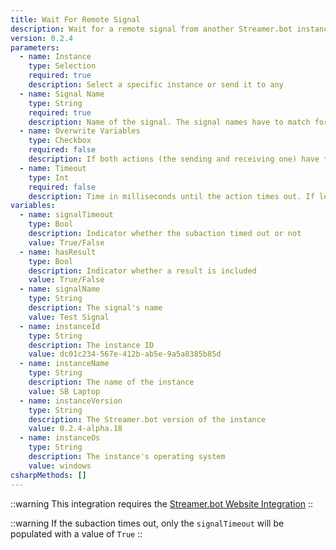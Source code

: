 ```yaml
---
title: Wait For Remote Signal
description: Wait for a remote signal from another Streamer.bot instance
version: 0.2.4
parameters:
  - name: Instance
    type: Selection
    required: true
    description: Select a specific instance or send it to any
  - name: Signal Name
    type: String
    required: true
    description: Name of the signal. The signal names have to match for "Send" and "Wait".
  - name: Overwrite Variables
    type: Checkbox
    required: false
    description: If both actions (the sending and receiving one) have the same variable, the sending one will overwrite the receiving one when checked.
  - name: Timeout
    type: Int
    required: false
    description: Time in milliseconds until the action times out. If left blank, it will default to 30000 ms. If no signal it being send over in that time, the subaction will abort.
variables:
  - name: signalTimeout
    type: Bool
    description: Indicator whether the subaction timed out or not
    value: True/False
  - name: hasResult
    type: Bool
    description: Indicator whether a result is included
    value: True/False
  - name: signalName
    type: String
    description: The signal's name
    value: Test Signal
  - name: instanceId
    type: String
    description: The instance ID
    value: dc01c234-567e-412b-ab5e-9a5a8385b85d
  - name: instanceName
    type: String
    description: The name of the instance
    value: SB Laptop
  - name: instanceVersion
    type: String
    description: The Streamer.bot version of the instance
    value: 0.2.4-alpha.18
  - name: instanceOs
    type: String
    description: The instance's operating system
    value: windows
csharpMethods: []
---
```


::warning
This integration requires the [Streamer.bot Website Integration](/guide/integrations/streamerbot)
::

::warning
If the subaction times out, only the `signalTimeout` will be populated with a value of `True`
::
